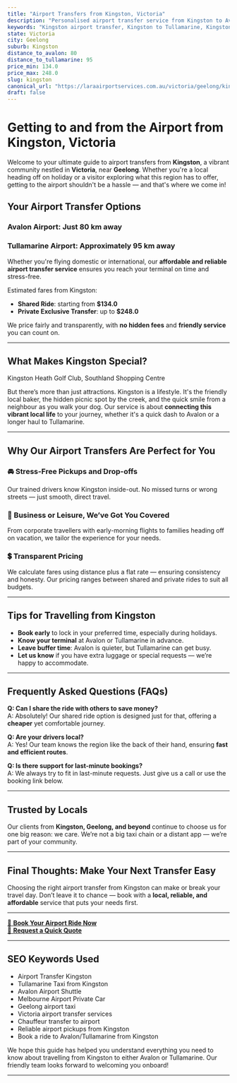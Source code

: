 ```yaml
---
title: "Airport Transfers from Kingston, Victoria"
description: "Personalised airport transfer service from Kingston to Avalon and Tullamarine airports. Enjoy a smooth, affordable ride with us!"
keywords: "Kingston airport transfer, Kingston to Tullamarine, Kingston to Avalon, airport taxi Kingston, private airport transfer Kingston, shared ride Kingston, Kingston transfers, airport shuttle Kingston, book Kingston airport taxi, affordable Kingston airport transfer, Kingston airport transfer service, airport transfer Geelong, airport transfer Melbourne, Melbourne airport taxi, airport transfers Victoria, Tullamarine airport shuttle, Avalon airport transfers, Melbourne private transfer, airport transport services Melbourne"
state: Victoria
city: Geelong
suburb: Kingston
distance_to_avalon: 80
distance_to_tullamarine: 95
price_min: 134.0
price_max: 248.0
slug: kingston
canonical_url: "https://laraairportservices.com.au/victoria/geelong/kingston/"
draft: false
---
```


# Getting to and from the Airport from Kingston, Victoria

Welcome to your ultimate guide to airport transfers from **Kingston**, a vibrant community nestled in **Victoria**, near **Geelong**. Whether you're a local heading off on holiday or a visitor exploring what this region has to offer, getting to the airport shouldn't be a hassle — and that's where we come in!

## Your Airport Transfer Options

### Avalon Airport: Just 80 km away  
### Tullamarine Airport: Approximately 95 km away

Whether you're flying domestic or international, our **affordable and reliable airport transfer service** ensures you reach your terminal on time and stress-free.

Estimated fares from Kingston:
- **Shared Ride**: starting from **$134.0**
- **Private Exclusive Transfer**: up to **$248.0**

We price fairly and transparently, with **no hidden fees** and **friendly service** you can count on.

---

## What Makes Kingston Special?

Kingston Heath Golf Club, Southland Shopping Centre

But there’s more than just attractions. Kingston is a lifestyle. It's the friendly local baker, the hidden picnic spot by the creek, and the quick smile from a neighbour as you walk your dog. Our service is about **connecting this vibrant local life** to your journey, whether it's a quick dash to Avalon or a longer haul to Tullamarine.

---

## Why Our Airport Transfers Are Perfect for You

### 🚘 Stress-Free Pickups and Drop-offs
Our trained drivers know Kingston inside-out. No missed turns or wrong streets — just smooth, direct travel.

### 💼 Business or Leisure, We’ve Got You Covered
From corporate travellers with early-morning flights to families heading off on vacation, we tailor the experience for your needs.

### 💲 Transparent Pricing
We calculate fares using distance plus a flat rate — ensuring consistency and honesty. Our pricing ranges between shared and private rides to suit all budgets.

---

## Tips for Travelling from Kingston

- **Book early** to lock in your preferred time, especially during holidays.
- **Know your terminal** at Avalon or Tullamarine in advance.
- **Leave buffer time**: Avalon is quieter, but Tullamarine can get busy.
- **Let us know** if you have extra luggage or special requests — we’re happy to accommodate.

---

## Frequently Asked Questions (FAQs)

**Q: Can I share the ride with others to save money?**  
A: Absolutely! Our shared ride option is designed just for that, offering a **cheaper** yet comfortable journey.

**Q: Are your drivers local?**  
A: Yes! Our team knows the region like the back of their hand, ensuring **fast and efficient routes**.

**Q: Is there support for last-minute bookings?**  
A: We always try to fit in last-minute requests. Just give us a call or use the booking link below.

---

## Trusted by Locals

Our clients from **Kingston, Geelong, and beyond** continue to choose us for one big reason: we care. We’re not a big taxi chain or a distant app — we’re part of your community.

---

## Final Thoughts: Make Your Next Transfer Easy

Choosing the right airport transfer from Kingston can make or break your travel day. Don’t leave it to chance — book with a **local, reliable, and affordable** service that puts your needs first.

---

[📅 **Book Your Airport Ride Now**](https://laraairportservices.square.site/s/appointments)  
[📧 **Request a Quick Quote**](https://laraairportservices.square.site/contact-us)

---

## SEO Keywords Used
- Airport Transfer Kingston
- Tullamarine Taxi from Kingston
- Avalon Airport Shuttle
- Melbourne Airport Private Car
- Geelong airport taxi
- Victoria airport transfer services
- Chauffeur transfer to airport
- Reliable airport pickups from Kingston
- Book a ride to Avalon/Tullamarine from Kingston

We hope this guide has helped you understand everything you need to know about travelling from Kingston to either Avalon or Tullamarine. Our friendly team looks forward to welcoming you onboard!

---

